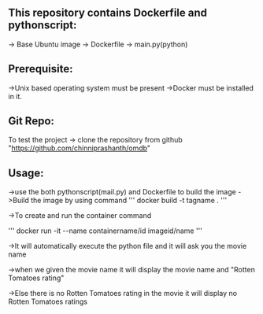 This repository contains Dockerfile and pythonscript:
-----------------------------------------------------

-> Base Ubuntu image 
-> Dockerfile
-> main.py(python)

Prerequisite:
-------------
->Unix based operating system must be present
->Docker must be installed in it.

Git Repo:
---------

To test the project 
-> clone the repository from github "https://github.com/chinniprashanth/omdb" 

Usage:
------

->use the both pythonscript(mail.py) and Dockerfile to build the image 
->Build the image by using command
'''
 docker build -t tagname . 
                            '''

->To create and run the container command 

'''
 docker run -it --name containername/id  imageid/name 
                                                     '''

->It will automatically execute the python file and it will ask you the movie name 

->when we given the movie name it will display the movie name and "Rotten Tomatoes rating"

->Else there is no Rotten Tomatoes rating in the movie it will display no Rotten Tomatoes ratings 
